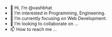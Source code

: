 - 👋 Hi, I’m @vashbhat
- 👀 I’m interested in Programming, Engineering.
- 🌱 I’m currently focusing on Web Development.
- 💞️ I’m looking to collaborate on ...
- 📫 How to reach me ...

<!---
vashbhat/vashbhat is a ✨ special ✨ repository because its `README.md` (this file) appears on your GitHub profile.
You can click the Preview link to take a look at your changes.
--->
